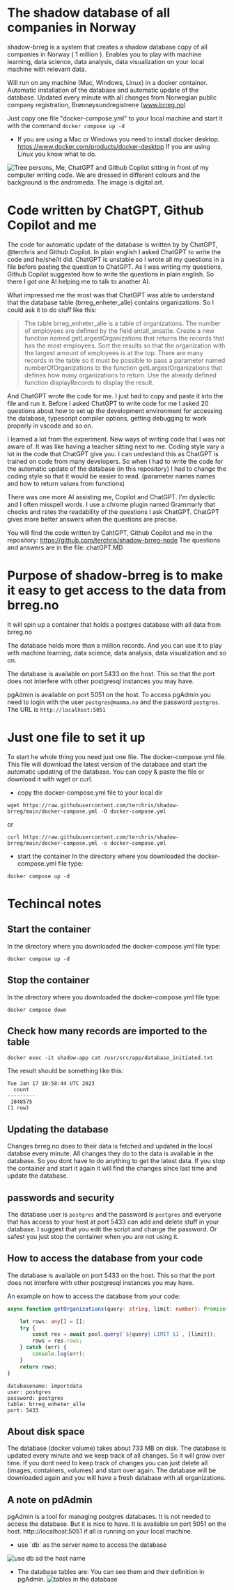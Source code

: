 # The shadow database of all companies in Norway
shadow-brreg is a system that creates a shadow database copy of all companies in Norway ( 1 million ). Enables you to play with machine learning, data science, data analysis, data visualization on your local machine with relevant data.

Will run on any machine (Mac, Windows, Linux) in a docker container. Automatic installation of the database and automatic update of the database.  Updated every minute with all changes from Norwegian public company registration, Brønnøysundregistrene (www.brreg.no)

Just copy one file "docker-compose.yml" to your local machine and start it with the command `docker compose up -d`

* If you are using a Mac or Windows you need to install docker desktop. https://www.docker.com/products/docker-desktop If you are using Linux you know what to do.

![Tree persons, Me, ChatGPT and Github Copilot sitting in front of my computer writing code. We are dressed in different colours and the background is the andromeda.  The image is digital art.](app/shadow/img/dall-e_chatgpt_copilot_me_writing_code.png)


# Code written by ChatGPT, Github Copilot and me
The code for automatic update of the database is written by by ChatGPT,  @terchris and Github Copilot. In plain english I asked ChatGPT to write the code and he/she/it did. ChatGPT is unstable so I wrote all my questions in a file before pasting the question to ChatGPT. As I was writing my questions, Github Copilot suggested how to write the questions in plain english.  So there I got one AI helping me to talk to another AI.

What impressed me the most was that ChatGPT was able to understand that the database table (brreg_enheter_alle) contains organizations. So I could ask it to do stuff like this:

>The table brreg_enheter_alle is a table of organizations. The number of employees are defined by the field antall_ansatte. Create a new function named getLargestOrganizations that returns the records that has the most employees. Sort the results so that the organization with the largest amount of employees is at the top. There are many records in the table so it must be possible to pass a parameter named numberOfOrganizations to the function getLargestOrganizations that defines how many organizations to return. Use the already defined function displayRecords to display the result.

And ChatGPT wrote the code for me. I just had to copy and paste it into the file and run it. Before I asked ChatGPT to write code for me I asked 20 questions about how to set up the development environment for accessing the database, typescript compiler options, getting debugging to work properly in vscode and so on.

I learned a lot from the experiment. New ways of writing code that I was not aware of.
It was like having a teacher sitting next to me.
Coding style vary a lot in the code that ChatGPT give you. I can undestand this as ChatGPT is trained on code from many developers.
So when I had to write the code for the automatic update of the database (in this repository) I had to change the coding style so that it would be easier to read. 
(parameter names names and how to return values from functions)

There was one more AI assisting me, Copilot and ChatGPT. I'm dyslectic and I often misspell words. I use a chrome plugin named Grammarly that checks and rates the readability of the questions I ask ChatGPT. ChatGPT gives more better answers when the questions are precise.

You will find the code written by CahtGPT, Github Copilot and me in the repository: https://github.com/terchris/shadow-brreg-node
The questions and answers are in the file: chatGPT.MD


# Purpose of shadow-brreg is to make it easy to get access to the data from brreg.no
It will spin up a container that holds a postgres database with all data from brreg.no

The database holds more than a million records. And you can use it to play with machine learning, data science, data analysis, data visualization and so on.

The database is available on port 5433 on the host. This so that the port does not interfere with other postgresql instances you may have.  

pgAdmin is available on port 5051 on the host. To access pgAdmin you need to login with the user `postgres@mamma.no` and the password `postgres`. The URL is `http://localhost:5051`


# Just one file to set it up
To start he whole thing you need just one file. The docker-compose.yml file. This file will download the latest version of the database and start the automatic updating of the database.
You can copy & paste the file or download it with wget or curl.
* copy the docker-compose.yml file to your local dir
```
wget https://raw.githubusercontent.com/terchris/shadow-brreg/main/docker-compose.yml -O docker-compose.yml
```
or 
```
curl https://raw.githubusercontent.com/terchris/shadow-brreg/main/docker-compose.yml -o docker-compose.yml
```

* start the container
In the directory where you downloaded the docker-compose.yml file type:
```
docker compose up -d
```



# Techincal notes

## Start the container
In the directory where you downloaded the docker-compose.yml file type:
```
docker compose up -d
```

## Stop the container
In the directory where you downloaded the docker-compose.yml file type:
```
docker compose down
```

## Check how many records are imported to the table 
```
docker exec -it shadow-app cat /usr/src/app/database_initiated.txt
```
The result should be something like this:
```
Tue Jan 17 10:58:44 UTC 2023
  count  
---------
 1048575
(1 row)
```


## Updating the database

Changes brreg.no does to their data is fetched and updated in the local databse every minute. All changes they do to the data is available in the database. So you dont have to do anything to get the latest data. If you stop the container and start it again it will find the changes since last time and update the database.


## passwords and security

The database user is `postgres` and the password is `postgres` and everyone that has access to your host at port 5433 can add and delete stuff in your database.
I suggest that you edit the script and change the password. Or safest you just stop the container when you are not using it.


## How to access the database from your code

The database is available on port 5433 on the host. This so that the port does not interfere with other postgresql instances you may have.

An example on how to access the database from your code:
```TypeScript
async function getOrganizations(query: string, limit: number): Promise<any[]> {

    let rows: any[] = [];
    try {
        const res = await pool.query(`${query} LIMIT $1`, [limit]);
        rows = res.rows;
    } catch (err) {
        console.log(err);
    }
    return rows;
}
```


```
databasename: importdata
user: postgres
password: postgres
table: brreg_enheter_alle
port: 5433
```
## About disk space

The database (docker volume) takes about 733 MB on disk. The database is updated every minute and we keep track of all changes. So it will grow over time. If you dont need to keep track of changes you can just delete all (images, containers, volumes) and start over again. The database will be downloaded again and you will have a fresh database with all organizations.

## A note on pdAdmin
pgAdmin is a tool for managing postgres databases. It is not needed to access the database. But it is nice to have. It is available on port 5051 on the host. http://localhost:5051 if all is running on your local machine.

* use ´db´ as the server name to access the database

![use db ad the host name](app/shadow/img/pgadmin-use-db-as-host.png)

* The database tables are:
You can see them and their definition in pgAdmin.
 ![tables in the database](app/shadow/img/pgadmin-tables.png)